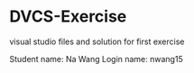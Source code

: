 # DVCS-Exercise
visual studio files and solution for first exercise

Student name: Na Wang
Login name: nwang15
